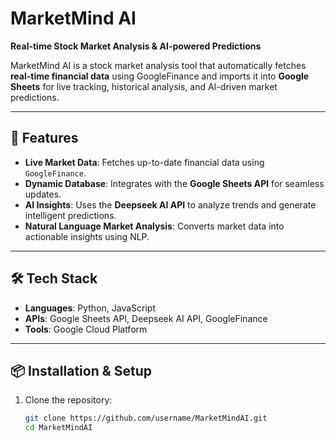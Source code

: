 # MarketMind AI

**Real-time Stock Market Analysis & AI-powered Predictions**

MarketMind AI is a stock market analysis tool that automatically fetches **real-time financial data** using GoogleFinance and imports it into **Google Sheets** for live tracking, historical analysis, and AI-driven market predictions.

---

## 🚀 Features
- **Live Market Data**: Fetches up-to-date financial data using `GoogleFinance`.
- **Dynamic Database**: Integrates with the **Google Sheets API** for seamless updates.
- **AI Insights**: Uses the **Deepseek AI API** to analyze trends and generate intelligent predictions.
- **Natural Language Market Analysis**: Converts market data into actionable insights using NLP.

---

## 🛠 Tech Stack
- **Languages**: Python, JavaScript
- **APIs**: Google Sheets API, Deepseek AI API, GoogleFinance
- **Tools**: Google Cloud Platform

---

## 📦 Installation & Setup
1. Clone the repository:
   ```bash
   git clone https://github.com/username/MarketMindAI.git
   cd MarketMindAI
